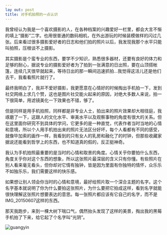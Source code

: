 ```yaml
---
lay out: post
title: 对手机拍照的一点认识
---
```


我曾经认为我是一个喜欢摄影的人，在各种档案的兴趣爱好一栏里，都会大言不惭的填上“摄影”二字。也用很普通的数码相机，在外出游玩的时候装模做样的闪过几张。后来看过很多摄影爱好者的日志和他们拍的照片以后，我发现我那个水平只能叫拍照，压根谈不上摄影。

其实摄影是个蛮专业的东西，要学不少知识，熟悉很多器材，还要有良好的体力和足够的耐心，据说专业的摄影爱好者为了拍到一张满意的日出照，要在山顶搭帐篷，连续几天很早就起来，等待日出的那一瞬间迅速抓拍…我觉得这活儿还是他们去干，我看看照片就行了。

最终我明白了，我并不爱好摄影，我更愿意在心情好的时候掏出手机拍一下，发到社交网络上求几个赞，这也是图片社交能火起来的原因，对绝大多数人来说，拍一下很简单，用滤镜美化一下效果也不错，够了。

但是同样是用手机拍照，同样都是非专业人士，拍出来的照片效果却大相径庭，我琢磨了一下，这跟人的文化水平、审美水平以及观察事物的角度有很大的关系。但在这里面你研究不到具体的学问，它更多的是一种直觉，代表作者当时当地的心情和意境，所以个人用手机拍出来的照片无法区分好坏，每个人看都有不同的感受，就像毕加索的画作一样，我看到的只有女人的乳房和融化了的时钟，但那些收藏家据说还能看到哲学上的东西，也不知道真的假的，反正挺神奇。

我认为手机拍照最重要的是当时的心情和取景的角度。心情关乎你要拍什么东西，角度关乎你对这个东西的想象，所以这张照片最深层的含义只有你懂。有些照片在别人看来毫无看头，但你却对它情有独钟，皆是因为里面有你独特的情怀，众乐乐不如独乐乐，我们需要这样的快乐感。

如果想让别人领会你当时的心情和意境，最好给照片取一个深合主题的名字。这个名字基本就说明了你为什么要拍这张照片，为什么要把它拍成这样，看到名字就能很快理解这张照片想要表达的意思。每一张照片都应该有它自己的名字，而不是IMG_20150607这样的东西。

那天我跑步，来到一棵大树下喘口气，偶然抬头发现了这样的美景，掏出我的黑莓手机拍了下来，给它起了个名字叫“光阴”。

![guangyin](http://oifrca68z.bkt.clouddn.com/guangyin1.jpg)